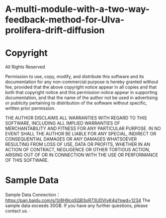 # A-multi-module-with-a-two-way-feedback-method-for-Ulva-prolifera-drift-diffusion
# Copyright

All Rights Reserved 

Permission to use, copy, modify, and distribute this software and 
its documentation for any non-commercial purpose is hereby granted 
without fee, provided that the above copyright notice appear in 
all copies and that both that copyright notice and this permission 
notice appear in supporting documentation, and that the name of 
the author not be used in advertising or publicity pertaining to 
distribution of the software without specific, written prior 
permission. 

THE AUTHOR DISCLAIMS ALL WARRANTIES WITH REGARD TO THIS SOFTWARE, 
INCLUDING ALL IMPLIED WARRANTIES OF MERCHANTABILITY AND FITNESS FOR 
ANY PARTICULAR PURPOSE. IN NO EVENT SHALL THE AUTHOR BE LIABLE FOR 
ANY SPECIAL, INDIRECT OR CONSEQUENTIAL DAMAGES OR ANY DAMAGES 
WHATSOEVER RESULTING FROM LOSS OF USE, DATA OR PROFITS, WHETHER IN 
AN ACTION OF CONTRACT, NEGLIGENCE OR OTHER TORTIOUS ACTION, ARISING 
OUT OF OR IN CONNECTION WITH THE USE OR PERFORMANCE OF THIS SOFTWARE. 
# Sample Data
Sample Data Connection：https://pan.baidu.com/s/1z8H9cqSQB3oR73UDVIvK4g?pwd=1234
The sample data exceeds 30GB. If you have any further questions, please contact us.
· 
